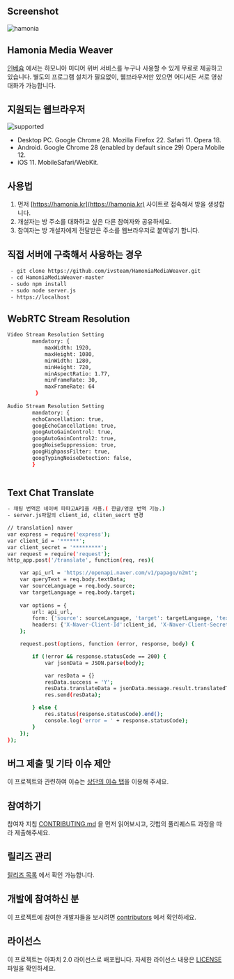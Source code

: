 ## Screenshot

![hamonia](https://github.com/ivsteam/HamoniaMediaWeaver/blob/master/hamonia-media-weaver.png)

## Hamonia Media Weaver

[인베슘](http://invesume.com) 에서는 하모니아 미디어 위버 서비스를 누구나 사용할 수 있게 무료로 제공하고 있습니다.
별도의 프로그램 설치가 필요없이, 웹브라우저만 있으면 어디서든 서로 영상대화가 가능합니다.

## 지원되는 웹브라우저

![supported](https://github.com/ivsteam/HamoniaMediaWeaver/blob/master/webrtc-supported.png)

- Desktop PC. Google Chrome 28. Mozilla Firefox 22. Safari 11. Opera 18. 
- Android. Google Chrome 28 (enabled by default since 29) Opera Mobile 12.
- iOS 11. MobileSafari/WebKit.

## 사용법

1) 먼저 [https://hamonia.kr](https://hamonia.kr) 사이트로 접속해서 방을 생성합니다.
2) 개설자는 방 주소를 대화하고 싶은 다른 참여자와 공유하세요.
3) 참여자는 방 개설자에게 전달받은 주소를 웹브라우저로 붙여넣기 합니다.


## 직접 서버에 구축해서 사용하는 경우

```bash
 - git clone https://github.com/ivsteam/HamoniaMediaWeaver.git
 - cd HamoniaMediaWeaver-master
 - sudo npm install 
 - sudo node server.js
 - https://localhost
```

## WebRTC Stream Resolution 
```bash
Video Stream Resolution Setting
 		mandatory: {
			maxWidth: 1920,
			maxHeight: 1080,
			minWidth: 1280,
			minHeight: 720,
			minAspectRatio: 1.77,
			minFrameRate: 30,
			maxFrameRate: 64
		 }
  
Audio Stream Resolution Setting  
 		mandatory: {
 		echoCancellation: true,
 		googEchoCancellation: true,
 		googAutoGainControl: true,
 		googAutoGainControl2: true,
 		googNoiseSuppression: true,
 		googHighpassFilter: true,
 		googTypingNoiseDetection: false,
 		}
	
```

## Text Chat Translate
```bash
- 채팅 번역은 네이버 파파고API을 사용.( 한글/영문 번역 기능.)
- server.js파일의 client_id, cliten_secrt 변경

// translation] naver
var express = require('express');
var client_id = '******';
var client_secret = '*********';
var request = require('request');
http_app.post('/translate', function(req, res){

	var api_url = 'https://openapi.naver.com/v1/papago/n2mt';
	var queryText = req.body.textData;
	var sourceLanguage = req.body.source;
	var targetLanguage = req.body.target;
	
	var options = {
		url: api_url,
		form: {'source': sourceLanguage, 'target': targetLanguage, 'text': queryText},
		headers: {'X-Naver-Client-Id':client_id, 'X-Naver-Client-Secret': client_secret}
	};

	request.post(options, function (error, response, body) {

		if (!error && response.statusCode == 200) {
			var jsonData = JSON.parse(body);

			var resData = {}
			resData.success = 'Y';
			resData.translateData = jsonData.message.result.translatedText;
			res.send(resData);

		} else {
			res.status(response.statusCode).end();
			console.log('error = ' + response.statusCode);
		}
	});
});
```
## 버그 제출 및 기타 이슈 제안

이 프로젝트와 관련하여 이슈는 [상단의 이슈 탭](https://github.com/ivsteam/HamoniaMediaWeaver/issues)을 이용해 주세요.

## 참여하기

참여자 지침 [CONTRIBUTING.md](https://gist.github.com/PurpleBooth/b24679402957c63ec426) 을 먼저 읽어보시고, 깃헙의 풀리퀘스트 과정을 따라 제출해주세요.

## 릴리즈 관리

[릴리즈 목록](https://github.com/ivsteam/HamoniaMediaWeaver/tags) 에서 확인 가능합니다.

## 개발에 참여하신 분

이 프로젝트에 참여한 개발자들을 보시려면 [contributors](https://github.com/ivsteam/HamoniaMediaWeaver/contributors) 에서 확인하세요.

## 라이선스

이 프로젝트는 아파치 2.0 라이선스로 배포됩니다. 자세한 라이선스 내용은 [LICENSE](LICENSE) 파일을 확인하세요.
